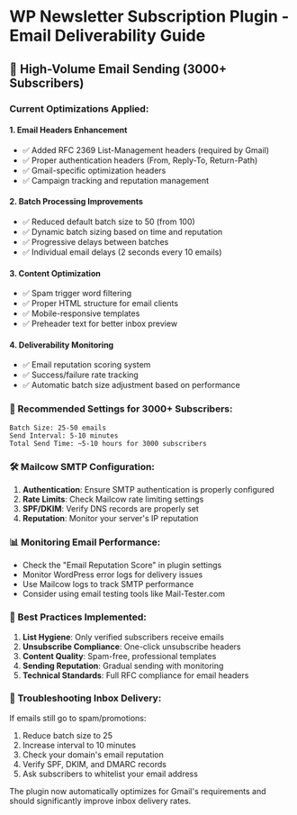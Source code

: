 # WP Newsletter Subscription Plugin - Email Deliverability Guide

## 🚀 High-Volume Email Sending (3000+ Subscribers)

### Current Optimizations Applied:

#### 1. **Email Headers Enhancement**
- ✅ Added RFC 2369 List-Management headers (required by Gmail)
- ✅ Proper authentication headers (From, Reply-To, Return-Path)
- ✅ Gmail-specific optimization headers
- ✅ Campaign tracking and reputation management

#### 2. **Batch Processing Improvements**
- ✅ Reduced default batch size to 50 (from 100)
- ✅ Dynamic batch sizing based on time and reputation
- ✅ Progressive delays between batches
- ✅ Individual email delays (2 seconds every 10 emails)

#### 3. **Content Optimization**
- ✅ Spam trigger word filtering
- ✅ Proper HTML structure for email clients
- ✅ Mobile-responsive templates
- ✅ Preheader text for better inbox preview

#### 4. **Deliverability Monitoring**
- ✅ Email reputation scoring system
- ✅ Success/failure rate tracking
- ✅ Automatic batch size adjustment based on performance

### 📧 Recommended Settings for 3000+ Subscribers:

```
Batch Size: 25-50 emails
Send Interval: 5-10 minutes
Total Send Time: ~5-10 hours for 3000 subscribers
```

### 🛠️ Mailcow SMTP Configuration:

1. **Authentication**: Ensure SMTP authentication is properly configured
2. **Rate Limits**: Check Mailcow rate limiting settings
3. **SPF/DKIM**: Verify DNS records are properly set
4. **Reputation**: Monitor your server's IP reputation

### 📊 Monitoring Email Performance:

- Check the "Email Reputation Score" in plugin settings
- Monitor WordPress error logs for delivery issues
- Use Mailcow logs to track SMTP performance
- Consider using email testing tools like Mail-Tester.com

### 🎯 Best Practices Implemented:

1. **List Hygiene**: Only verified subscribers receive emails
2. **Unsubscribe Compliance**: One-click unsubscribe headers
3. **Content Quality**: Spam-free, professional templates
4. **Sending Reputation**: Gradual sending with monitoring
5. **Technical Standards**: Full RFC compliance for email headers

### 🔧 Troubleshooting Inbox Delivery:

If emails still go to spam/promotions:
1. Reduce batch size to 25
2. Increase interval to 10 minutes
3. Check your domain's email reputation
4. Verify SPF, DKIM, and DMARC records
5. Ask subscribers to whitelist your email address

The plugin now automatically optimizes for Gmail's requirements and should significantly improve inbox delivery rates.